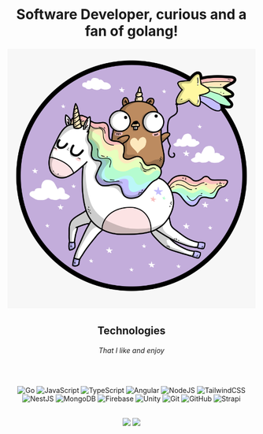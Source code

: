 <div align="center">
   
   # Software Developer, curious and a fan of golang!

   ![gopher unicorn](./gopher-unicorn.png)
   
</div>


<div align="center">
   
   ## Technologies
   ###### *That I like and enjoy*
   <br/>
   
   ![Go](https://img.shields.io/badge/go-%2300ADD8.svg?style=for-the-badge&logo=go&logoColor=white)
   ![JavaScript](https://img.shields.io/badge/javascript-%23323330.svg?style=for-the-badge&logo=javascript&logoColor=%23F7DF1E)
   ![TypeScript](https://img.shields.io/badge/typescript-%23007ACC.svg?style=for-the-badge&logo=typescript&logoColor=white)
   ![Angular](https://img.shields.io/badge/angular-%23DD0031.svg?style=for-the-badge&logo=angular&logoColor=white)
   ![NodeJS](https://img.shields.io/badge/Node.js-339933?style=for-the-badge&logo=nodedotjs&logoColor=white)
   ![TailwindCSS](https://img.shields.io/badge/Tailwind_CSS-38B2AC?style=for-the-badge&logo=tailwind-css&logoColor=white)
   ![NestJS](https://img.shields.io/badge/nestjs-%23E0234E.svg?style=for-the-badge&logo=nestjs&logoColor=white)
   ![MongoDB](https://img.shields.io/badge/MongoDB-white?style=for-the-badge&logo=mongodb&logoColor=4EA94B)
   ![Firebase](https://img.shields.io/badge/Firebase-039BE5?style=for-the-badge&logo=Firebase&logoColor=white)
   ![Unity](https://img.shields.io/badge/unity-%23000000.svg?style=for-the-badge&logo=unity&logoColor=white)
   ![Git](https://img.shields.io/badge/git-%23F05033.svg?style=for-the-badge&logo=git&logoColor=white)
   ![GitHub](https://img.shields.io/badge/github-%23121011.svg?style=for-the-badge&logo=github&logoColor=white)
   ![Strapi](https://img.shields.io/badge/strapi-%232E7EEA.svg?style=for-the-badge&logo=strapi&logoColor=white)

   
   <br/>
   
</div>

<div align="center">
   <img width="400" src="https://github-readme-stats.vercel.app/api?username=vanessapellegrini&count_private=true&include_all_commits=true&show_icons=true&hide_border=true&title_color=58A6FF&icon_color=1F6FEB&text_color=C3D1D9&bg_color=0D1117" />
   <img width="400" src="https://streak-stats.demolab.com?user=vanessapellegrini&theme=tokyonight" />
</div>
